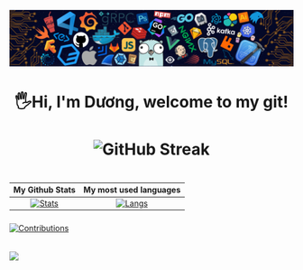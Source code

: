 <!-- <p align="center"> 
  <img src="">
</p> -->
![header](header.png)
<h1 align="center"> 
  🖐Hi, I'm Dương, welcome to my git! <height="60"> 
</h1>
  
<h1 align="center">  
  
![GitHub Streak](https://github-readme-streak-stats.herokuapp.com/?user=vovod&theme=radical)  
</h1>  
  
<div align="center">
<table>
  
| My Github Stats             | My most used languages |
:-:|:-:
[![Stats](https://acedev003-readme-stats.vercel.app/api?username=vovod&show_icons=true&theme=radical&count_private=true&hide=issues,contribs)](https://github.com/vovod)|[![Langs](https://acedev003-readme-stats.vercel.app/api/top-langs/?username=vovod&layout=compact&theme=radical&hide=c%2b%2b)](https://github.com/vovod)
</table>
  </div>
     
###
[![Contributions](https://fabianocouto-activity-graph.vercel.app/graph/?username=vovod&theme=react-dark)](https://github.com/vovod)
 
  ## ![](https://komarev.com/ghpvc/?username=vovod&color=238dd9&style=flat&label=VIEWS)
<!-- ### My trophy:  
   
![rank](https://github-profile-trophy.vercel.app/?username=vovod&theme=dracula) -->
